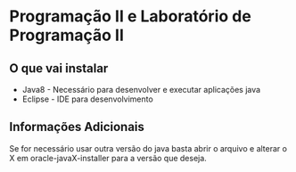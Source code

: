 # Programação II e Laboratório de Programação II

## O que vai instalar

* Java8 - Necessário para desenvolver e executar aplicações java
* Eclipse - IDE para desenvolvimento

## Informações Adicionais

Se for necessário usar outra versão do java basta abrir o arquivo e alterar o X em oracle-javaX-installer para a versão que deseja.

